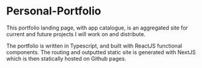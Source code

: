 # Personal-Portfolio

This portfolio landing page, with app catalogue, is an aggregated site for current and future projects I will work on and distribute. 

The portfolio is written in Typescript, and built with ReactJS functional components. The routing and outputted static site is generated with NextJS which is then statically hosted on Github pages.
